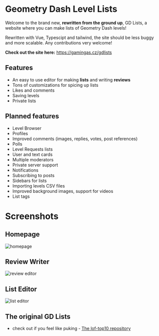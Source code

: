 # Geometry Dash Level Lists

Welcome to the brand new, **rewritten from the ground up**, GD Lists, a website where you can make lists of Geometry Dash levels!

Rewritten with Vue, Typescipt and tailwind, the site should be less buggy and more scalable. Any contributions very welcome!

**Check out the site here:** https://gamingas.cz/gdlists
## Features
* An easy to use editor for making **lists** and writing **reviews**
* Tons of customizations for spicing up lists
* Likes and comments
* Saving levels
* Private lists

## Planned features
* Level Browser
* Profiles
* Improved comments (images, replies, votes, post references)
* Polls
* Level Requests lists
* User and text cards
* Multiple moderators
* Private server support
* Notifications
* Subscribing to posts
* Sidebars for lists
* Importing levels CSV files
* Improved background images, support for videos
* List tags

# Screenshots
## Homepage
![homepage](https://github.com/GamingasCZ/gdlists/assets/51487573/e47b09b4-7238-443c-a317-bf65bd413170)
## Review Writer
![review editor](https://github.com/GamingasCZ/gdlists/assets/51487573/e30bd33c-5735-4f2d-b03c-69e4b51f95a2)
## List Editor
![list editor](https://github.com/GamingasCZ/gdlists/assets/51487573/463f0220-dff8-4d4f-8f87-ccf3354a85fc)



## The original GD Lists
* check out if you feel like puking - [The lof-top10 repository](https://github.com/GamingasCZ/lof-top10)
